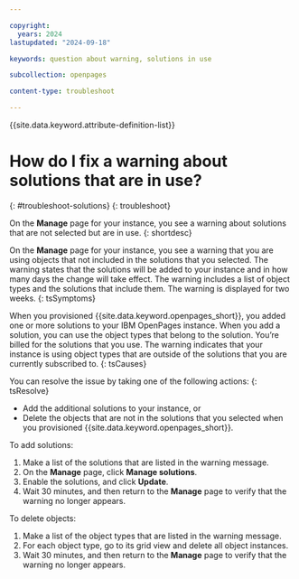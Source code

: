 ```yaml
---

copyright:
  years: 2024
lastupdated: "2024-09-18"

keywords: question about warning, solutions in use

subcollection: openpages

content-type: troubleshoot

---
```




{{site.data.keyword.attribute-definition-list}}






# How do I fix a warning about solutions that are in use?
{: #troubleshoot-solutions}
{: troubleshoot}







On the **Manage** page for your instance, you see a warning about solutions that are not selected but are in use.
{: shortdesc}






On the **Manage** page for your instance, you see a warning that you are using objects that not included in the solutions that you selected. The warning states that the solutions will be added to your instance and in how many days the change will take effect. The warning includes a list of object types and the solutions that include them. The warning is displayed for two weeks.
{: tsSymptoms}

When you provisioned {{site.data.keyword.openpages_short}}, you added one or more solutions to your IBM OpenPages instance. 
When you add a solution, you can use the object types that belong to the solution. You’re billed for the solutions that you use. The warning indicates that your instance is using object types that are outside of the solutions that you are currently subscribed to.
{: tsCauses}

You can resolve the issue by taking one of the following actions:
{: tsResolve}

- Add the additional solutions to your instance, or
- Delete the objects that are not in the solutions that you selected when you provisioned {{site.data.keyword.openpages_short}}.

To add solutions:
1. Make a list of the solutions that are listed in the warning message.
2. On the **Manage** page, click **Manage solutions**.
3. Enable the solutions, and click **Update**.
4. Wait 30 minutes, and then return to the **Manage** page to verify that the warning no longer appears.

To delete objects:
1. Make a list of the object types that are listed in the warning message.
2. For each object type, go to its grid view and delete all object instances.
3. Wait 30 minutes, and then return to the **Manage** page to verify that the warning no longer appears.
